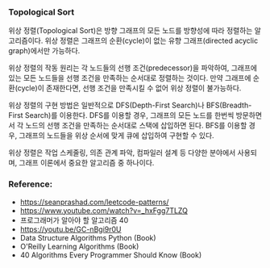 ### Topological Sort

위상 정렬(Topological Sort)은 방향 그래프의 모든 노드를 방향성에 따라 정렬하는 알고리즘이다. 위상 정렬은 그래프의 순환(cycle)이 없는 유향 그래프(directed acyclic graph)에서만 가능하다.

위상 정렬의 작동 원리는 각 노드들의 선행 조건(predecessor)을 파악하여, 그래프에 있는 모든 노드들을 선행 조건을 만족하는 순서대로 정렬하는 것이다. 만약 그래프에 순환(cycle)이 존재한다면, 선행 조건을 만족시킬 수 없어 위상 정렬이 불가능하다.

위상 정렬의 구현 방법은 일반적으로 DFS(Depth-First Search)나 BFS(Breadth-First Search)를 이용한다. DFS를 이용할 경우, 그래프의 모든 노드를 한번씩 방문하면서 각 노드의 선행 조건을 만족하는 순서대로 스택에 삽입하면 된다. BFS를 이용할 경우, 그래프의 노드들을 위상 순서에 맞게 큐에 삽입하여 구현할 수 있다.

위상 정렬은 작업 스케줄링, 의존 관계 파악, 컴파일러 설계 등 다양한 분야에서 사용되며, 그래프 이론에서 중요한 알고리즘 중 하나이다.

### Reference:

- https://seanprashad.com/leetcode-patterns/
- https://www.youtube.com/watch?v=_hxFgg7TLZQ
- 프로그래머가 알아야 할 알고리즘 40
- https://youtu.be/GC-nBgi9r0U
- Data Structure Algorithms Python (Book)
- O'Reilly Learning Algorithms (Book)
- 40 Algorithms Every Programmer Should Know (Book)
